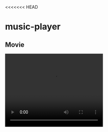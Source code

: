 <<<<<<< HEAD
# music-player
## Movie

<video width="320" height="240" controls>
  <source src="your_video.mp4" type="video/mp4">
  Your browser does not support the video tag.
</video>



